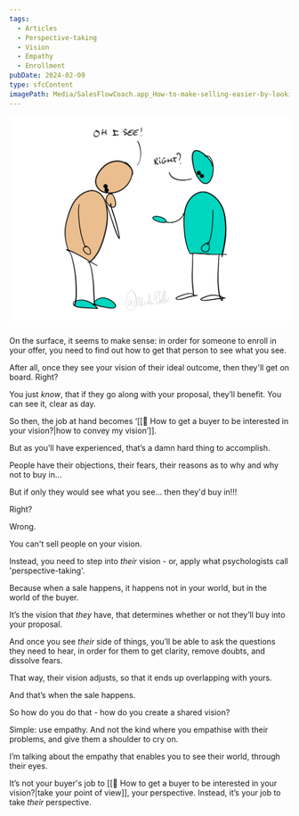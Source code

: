 ```yaml
---
tags:
  - Articles
  - Perspective-taking
  - Vision
  - Empathy
  - Enrollment
pubDate: 2024-02-09
type: sfcContent
imagePath: Media/SalesFlowCoach.app_How-to-make-selling-easier-by-looking-at-your-buyers-perspective_MartinStellar.png
---
```


![](Media/SalesFlowCoach.app_How-to-make-selling-easier-by-looking-at-your-buyers-perspective_MartinStellar.png)

On the surface, it seems to make sense: in order for someone to enroll in your offer, you need to find out how to get that person to see what you see.

After all, once they see your vision of their ideal outcome, then they'll get on board. Right?

You just *know*, that if they go along with your proposal, they’ll benefit. You can see it, clear as day.

So then, the job at hand becomes ‘[[📄 How to get a buyer to be interested in your vision?|how to convey my vision’]].

But as you’ll have experienced, that’s a damn hard thing to accomplish.

People have their objections, their fears, their reasons as to why and why not to buy in...

But if only they would see what you see... then they'd buy in!!!

Right?

Wrong.

You can't sell people on your vision.

Instead, you need to step into _their_ vision - or, apply what psychologists call 'perspective-taking'.

Because when a sale happens, it happens not in your world, but in the world of the buyer.

It’s the vision that _they_ have, that determines whether or not they’ll buy into your proposal.

And once you see _their_ side of things, you’ll be able to ask the questions they need to hear, in order for them to get clarity, remove doubts, and dissolve fears.

That way, their vision adjusts, so that it ends up overlapping with yours.

And that’s when the sale happens.

So how do you do that - how do you create a shared vision?

Simple: use empathy. And not the kind where you empathise with their problems, and give them a shoulder to cry on.

I’m talking about the empathy that enables you to see their world, through their eyes.

It’s  not your buyer's job to [[📄 How to get a buyer to be interested in your vision?|take your point of view]], your perspective. Instead, it’s your job to take _their_ perspective.
